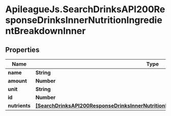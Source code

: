 # ApileagueJs.SearchDrinksAPI200ResponseDrinksInnerNutritionIngredientBreakdownInner

## Properties

Name | Type | Description | Notes
------------ | ------------- | ------------- | -------------
**name** | **String** |  | [optional] 
**amount** | **Number** |  | [optional] 
**unit** | **String** |  | [optional] 
**id** | **Number** |  | [optional] 
**nutrients** | [**[SearchDrinksAPI200ResponseDrinksInnerNutritionIngredientBreakdownInnerNutrientsInner]**](SearchDrinksAPI200ResponseDrinksInnerNutritionIngredientBreakdownInnerNutrientsInner.md) |  | [optional] 


